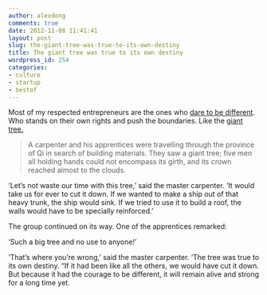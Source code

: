 ```yaml
---
author: alexdong
comments: true
date: 2012-11-08 11:41:41
layout: post
slug: the-giant-tree-was-true-to-its-own-destiny
title: The giant tree was true to its own destiny
wordpress_id: 254
categories:
- culture
- startup
- bestof
---
```


Most of my respected entrepreneurs are the ones who [dare to be different](http://alexdong.com/fundamentally-unemployable/). Who stands on their own rights and push the boundaries. Like the [giant tree. ](https://medium.com/20/93b9168703d6)





> A carpenter and his apprentices were travelling through the province of Qi in search of building materials.
They saw a giant tree; five men all holding hands could not encompass its girth, and its crown reached almost to the clouds.

‘Let’s not waste our time with this tree,’ said the master carpenter. ‘It would take us for ever to cut it down. If we wanted to make a ship out of that heavy trunk, the ship would sink. If we tried to use it to build a roof, the walls would have to be specially reinforced.’

The group continued on its way. One of the apprentices remarked:

‘Such a big tree and no use to anyone!’

‘That’s where you’re wrong,’ said the master carpenter. ‘The tree was true to its own destiny.
“If it had been like all the others, we would have cut it down. But because it had the courage to be different, it will remain alive and strong for a long time yet.






